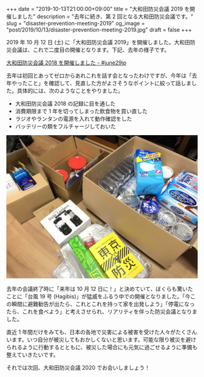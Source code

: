 +++
date = "2019-10-13T21:00:00+09:00"
title = "大和田防災会議 2019 を開催しました"
description = "去年に続き、第 2 回となる大和田防災会議です。"
slug = "disaster-prevention-meeting-2019"
og_image = "post/2019/10/13/disaster-prevention-meeting-2019.jpg"
draft = false
+++

2019 年 10 月 12 日 (土) に「大和田防災会議 2019」を開催しました。大和田防災会議は、これで二度目の開催となります。下記、去年の様子です。

<a href="https://june29.jp/2018/10/07/disaster-prevention-meeting-2018/" title="大和田防災会議 2018 を開催しました - #june29jp">大和田防災会議 2018 を開催しました - #june29jp</a>

去年は初回とあってゼロからあれこれを話す会となったわけですが、今年は「去年やったこと」を確認して、見直した方がよさそうなポイントに絞って話しました。具体的には、次のようなことをやりました。

- 大和田防災会議 2018 の記録に目を通した
- 消費期限まで 1 年を切ってしまった飲食物を買い直した
- ラジオやランタンの電源を入れて動作確認をした
- バッテリーの類をフルチャージしておいた

<img src="/post/2019/10/13/disaster-prevention-meeting-2019.jpg">

去年の会議終了時に「来年は 10 月 12 日に！」と決めていて、ぼくらも驚いたことに「台風 19 号 (Hagibis)」が猛威をふるう中での開催となりました。「今この瞬間に避難勧告が出たら、これとこれを持って家を出発しよう」「停電になったら、これを食べよう」と考えさせられ、リアリティを伴った防災会議となりました。

直近 1 年間だけをみても、日本の各地で災害による被害を受けた人々がたくさんいます。いつ自分が被災してもおかしくないと思います。可能な限り被災を避けられるように行動するとともに、被災した場合にも元気に過ごせるように準備も整えていきたいです。

それでは次回、大和田防災会議 2020 でお会いしましょう！
